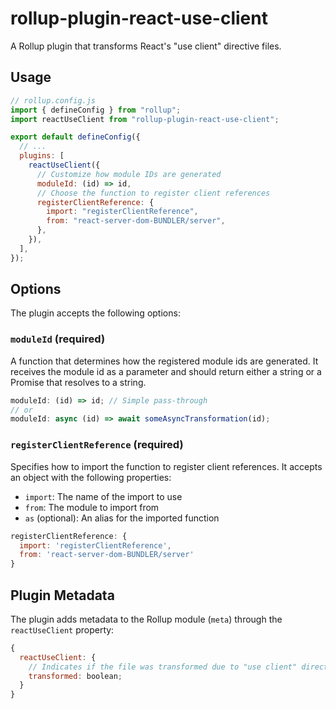 # rollup-plugin-react-use-client

A Rollup plugin that transforms React's "use client" directive files.

## Usage

```js
// rollup.config.js
import { defineConfig } from "rollup";
import reactUseClient from "rollup-plugin-react-use-client";

export default defineConfig({
  // ...
  plugins: [
    reactUseClient({
      // Customize how module IDs are generated
      moduleId: (id) => id,
      // Choose the function to register client references
      registerClientReference: {
        import: "registerClientReference",
        from: "react-server-dom-BUNDLER/server",
      },
    }),
  ],
});
```

## Options

The plugin accepts the following options:

### `moduleId` (required)

A function that determines how the registered module ids are generated. It receives the module id as a parameter and should return either a string or a Promise that resolves to a string.

```js
moduleId: (id) => id; // Simple pass-through
// or
moduleId: async (id) => await someAsyncTransformation(id);
```

### `registerClientReference` (required)

Specifies how to import the function to register client references. It accepts an object with the following properties:

- `import`: The name of the import to use
- `from`: The module to import from
- `as` (optional): An alias for the imported function

```js
registerClientReference: {
  import: 'registerClientReference',
  from: 'react-server-dom-BUNDLER/server'
}
```

## Plugin Metadata

The plugin adds metadata to the Rollup module (`meta`) through the `reactUseClient` property:

```js
{
  reactUseClient: {
    // Indicates if the file was transformed due to "use client" directive
    transformed: boolean;
  }
}
```
